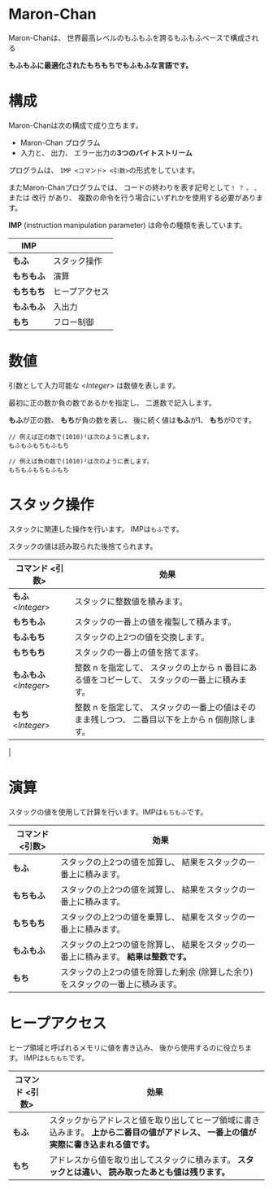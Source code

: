 # Maron-Chan

Maron-Chanは、 世界最高レベルのもふもふを誇るもふもふベースで構成される

**もふもふに最適化されたもちもちでもふもふな言語です。**

# 構成

Maron-Chanは次の構成で成り立ちます。

* Maron-Chan プログラム
* 入力と、 出力、 エラー出力の**3つのバイトストリーム**

プログラムは、 `IMP <コマンド> <引数>`の形式をしています。

またMaron-Chanプログラムでは、 コードの終わりを表す記号として`！` `？` `。` `、` または 改行 があり、 複数の命令を行う場合にいずれかを使用する必要があります。

**IMP** (instruction manipulation parameter) は命令の種類を表しています。

|IMP||
|----|----|
|**もふ**|スタック操作
|**もちもふ**|演算|
|**もちもち**|ヒープアクセス|
|**もふもふ**|入出力|
|**もち**|フロー制御|

# 数値
引数として入力可能な <*Integer*\> は数値を表します。

最初に正の数か負の数であるかを指定し、 二進数で記入します。

**もふ**が正の数、 **もち**が負の数を表し、 後に続く値は**もふ**が1、 **もち**が0です。

```
// 例えば正の数で(1010)²は次のように表します。
もふもふもちもふもち

// 例えば負の数で(1010)²は次のように表します。
もちもふもちもふもち
```

# スタック操作
スタックに関連した操作を行います。 IMPは`もふ`です。

スタックの値は読み取られた後捨てられます。

|コマンド <引数>|効果|
|----|----|
|**もふ** <*Integer*\>|スタックに整数値を積みます。 
|**もちもふ**|スタックの一番上の値を複製して積みます。|
|**もふもち**|スタックの上2つの値を交換します。|
|**もちもち**|スタックの一番上の値を捨てます。|
|**もふもふ** <*Integer*\>|整数 n を指定して、 スタックの上から n 番目にある値をコピーして、 スタックの一番上に積みます。|
|**もち** <*Integer*\>|整数 n を指定して、 スタックの一番上の値はそのまま残しつつ、 二番目以下を上から n 個削除します。
|

# 演算
スタックの値を使用して計算を行います。IMPは`もちもふ`です。

|コマンド <引数>|効果|
|----|----|
|**もふ**|スタックの上2つの値を加算し、 結果をスタックの一番上に積みます。| 
|**もちもふ**|スタックの上2つの値を減算し、 結果をスタックの一番上に積みます。|
|**もちもち**|スタックの上2つの値を乗算し、 結果をスタックの一番上に積みます。|
|**もふもふ**|スタックの上2つの値を除算し、 結果をスタックの一番上に積みます。 **結果は整数です。**|
|**もち**|スタックの上2つの値を除算した剰余 (除算した余り) をスタックの一番上に積みます。|

# ヒープアクセス
ヒープ領域と呼ばれるメモリに値を書き込み、 後から使用するのに役立ちます。 IMPは`もちもち`です。

|コマンド <引数>|効果|
|----|----|
|**もふ**|スタックからアドレスと値を取り出してヒープ領域に書き込みます。 **上から二番目の値がアドレス、 一番上の値が実際に書き込まれる値です。**|
|**もち**|アドレスから値を取り出してスタックに積みます。 **スタックとは違い、 読み取ったあとも値は残ります。**|
